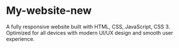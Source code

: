 # My-website-new
A fully responsive website built with HTML, CSS, JavaScript, CSS 3. Optimized for all devices with modern UI/UX design and smooth user experience.
